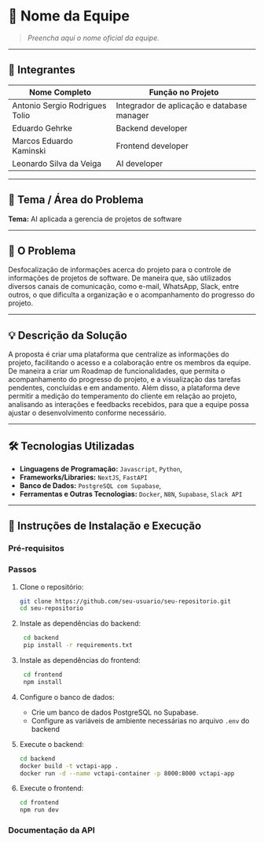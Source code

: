 # 🧠 Nome da Equipe

> *Preencha aqui o nome oficial da equipe.*

---

## 👥 Integrantes

| Nome Completo         | Função no Projeto         |
|-----------------------|---------------------------|
| Antonio Sergio Rodrigues Tolio       | Integrador de aplicação e database manager     |
| Eduardo Gehrke      | Backend developer   |
| Marcos Eduardo Kaminski          | Frontend developer        |
| Leonardo Silva da Veiga           | AI developer            |

---

## 🎯 Tema / Área do Problema

**Tema:** AI aplicada a gerencia de projetos de software

---

## 🧩 O Problema


Desfocalização de informações acerca do projeto para o controle  de informações de projetos de software. De maneira que, são utilizados diversos canais de comunicação, como e-mail, WhatsApp, Slack, entre outros, o que dificulta a organização e o acompanhamento do progresso do projeto.

---

## 💡 Descrição da Solução

A proposta é criar uma plataforma que centralize as informações do projeto, facilitando o acesso e a colaboração entre os membros da equipe.
De maneira a criar um Roadmap de funcionalidades, que permita o acompanhamento do progresso do projeto, e a visualização das tarefas pendentes, concluídas e em andamento. Além disso, a plataforma deve permitir a medição do temperamento do cliente em relação ao projeto, analisando as interações e feedbacks recebidos, para que a equipe possa ajustar o desenvolvimento conforme necessário.

---

## 🛠️ Tecnologias Utilizadas

- **Linguagens de Programação:** `Javascript`, `Python`, 
- **Frameworks/Libraries:** `NextJS`, `FastAPI`
- **Banco de Dados:** `PostgreSQL com Supabase`, 
- **Ferramentas e Outras Tecnologias:** `Docker`, `N8N`, `Supabase`, `Slack API`

---

## 🧪 Instruções de Instalação e Execução

### Pré-requisitos



### Passos

1. Clone o repositório:
   ```bash
   git clone https://github.com/seu-usuario/seu-repositorio.git
   cd seu-repositorio

2. Instale as dependências do backend:
   ```bash
    cd backend
    pip install -r requirements.txt
    ```
3. Instale as dependências do frontend:
    ```bash
     cd frontend
     npm install
     ```

4. Configure o banco de dados:
    - Crie um banco de dados PostgreSQL no Supabase.
    - Configure as variáveis de ambiente necessárias no arquivo `.env` do backend

5. Execute o backend:
   ```bash
   cd backend
   docker build -t vctapi-app .
   docker run -d --name vctapi-container -p 8000:8000 vctapi-app
   ```
6. Execute o frontend:
   ```bash
   cd frontend
   npm run dev
   ```



### Documentação da API
